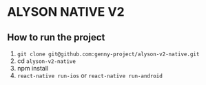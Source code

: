 # ALYSON NATIVE V2

## How to run the project 

1. `git clone git@github.com:genny-project/alyson-v2-native.git`
2. cd `alyson-v2-native`
3. npm install 
4. `react-native run-ios` or `react-native run-android`
